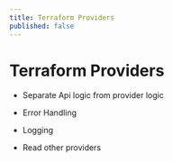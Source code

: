 ```yaml
---
title: Terraform Providers
published: false
---
```


# Terraform Providers

- Separate Api logic from provider logic
- Error Handling
- Logging

- Read other providers
